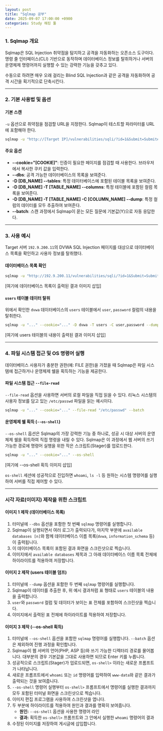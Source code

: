 ```yaml
---
layout: post
title: "Sqlmap 공부"
date: 2025-09-07 17:00:00 +0900
categories: Study 해킹 툴
---
```


### 1. Sqlmap 개요

Sqlmap은 SQL Injection 취약점을 탐지하고 공격을 자동화하는 오픈소스 도구이다. 명령 줄 인터페이스(CLI) 기반으로 동작하며 데이터베이스 정보를 탈취하거나 서버의 운영체제 명령어까지 실행할 수 있는 강력한 기능을 갖추고 있다.

수동으로 하려면 매우 오래 걸리는 Blind SQL Injection과 같은 공격을 자동화하여 공격 시간을 획기적으로 단축시킨다.

---

### 2. 기본 사용법 및 옵션

#### **기본 스캔**
`-u` 옵션으로 취약점을 점검할 URL을 지정한다. Sqlmap이 테스트할 파라미터를 URL에 포함해야 한다.
```bash
sqlmap -u "http://[Target IP]/vulnerabilities/sqli/?id=1&Submit=Submit#"
```

#### **주요 옵션**
*   **--cookie="[COOKIE]"**: 인증이 필요한 페이지를 점검할 때 사용한다. 브라우저에서 복사한 쿠키 값을 입력한다.
*   **--dbs**: 공격 가능한 데이터베이스의 목록을 보여준다.
*   **-D [DB_NAME] --tables**: 특정 데이터베이스에 포함된 테이블 목록을 보여준다.
*   **-D [DB_NAME] -T [TABLE_NAME] --columns**: 특정 테이블에 포함된 컬럼 목록을 보여준다.
*   **-D [DB_NAME] -T [TABLE_NAME] -C [COLUMN_NAME] --dump**: 특정 컬럼의 데이터를 모두 추출하여 보여준다.
*   **--batch**: 스캔 과정에서 Sqlmap이 묻는 모든 질문에 기본값(Y)으로 자동 응답한다.

---

### 3. 사용 예시

Target 서버 `192.9.200.11`의 DVWA SQL Injection 페이지를 대상으로 데이터베이스 목록을 확인하고 사용자 정보를 탈취했다.

#### **데이터베이스 목록 확인**
```bash
sqlmap -u "http://192.9.200.11/vulnerabilities/sqli/?id=1&Submit=Submit#" --cookie="security=low; PHPSESSID=..." --dbs
```
[여기에 데이터베이스 목록이 출력된 결과 이미지 삽입]

#### **`users` 테이블 데이터 탈취**
위에서 확인한 `dvwa` 데이터베이스의 `users` 테이블에서 `user`, `password` 컬럼의 내용을 탈취한다.
```bash
sqlmap -u "..." --cookie="..." -D dvwa -T users -C user,password --dump
```
[여기에 users 테이블의 내용이 출력된 결과 이미지 삽입]

---

### 4. 파일 시스템 접근 및 OS 명령어 실행

데이터베이스 사용자가 충분한 권한(예: FILE 권한)을 가졌을 때 Sqlmap은 파일 시스템에 접근하거나 운영체제 쉘을 획득하는 기능을 제공한다.

#### **파일 시스템 접근 `--file-read`**
`--file-read` 옵션을 사용하면 서버의 로컬 파일을 직접 읽을 수 있다. 리눅스 시스템의 사용자 정보를 담고 있는 `/etc/passwd` 파일을 읽는 예시이다.
```bash
sqlmap -u "..." --cookie="..." --file-read "/etc/passwd" --batch
```

#### **운영체제 쉘 획득 (`--os-shell`)**
`--os-shell` 옵션은 Sqlmap의 가장 강력한 기능 중 하나로, 성공 시 대상 서버의 운영체제 쉘을 획득하여 직접 명령을 내릴 수 있다. Sqlmap은 이 과정에서 웹 서버의 쓰기 가능한 경로에 명령어 실행을 위한 작은 스크립트(Stager)를 업로드한다.
```bash
sqlmap -u "..." --cookie="..." --os-shell
```
[여기에 --os-shell 획득 이미지 삽입]

`os-shell` 세션에 성공적으로 진입하면 `whoami`, `ls -l` 등 원하는 시스템 명령어를 실행하여 서버를 직접 제어할 수 있다.

<hr class="short-rule">





### 시각 자료(이미지) 제작을 위한 스크립트

#### **이미지 1 제작 (데이터베이스 목록)**

1.  터미널에 `--dbs` 옵션을 포함한 첫 번째 `sqlmap` 명령어를 실행합니다.
2.  Sqlmap이 실행되면서 여러 로그가 출력되다가, 마지막 부분에 `available databases [n]`와 함께 데이터베이스 이름 목록(`dvwa`, `information_schema` 등)이 출력됩니다.
3.  이 데이터베이스 목록이 포함된 결과 화면을 스크린샷으로 찍습니다.
4.  이미지에서 `available databases` 제목과 그 아래 데이터베이스 이름 목록 전체에 하이라이트를 적용하여 저장합니다.

#### **이미지 2 제작 (users 테이블 덤프)**

1.  터미널에 `--dump` 옵션을 포함한 두 번째 `sqlmap` 명령어를 실행합니다.
2.  Sqlmap이 데이터를 추출한 후, 위 예시 결과처럼 표 형태로 `users` 테이블의 내용을 출력합니다.
3.  `user`와 `password` 컬럼 및 데이터가 보이는 표 전체를 포함하여 스크린샷을 찍습니다.
4.  이미지에서 출력된 표 전체에 하이라이트를 적용하여 저장합니다.

#### **이미지 3 제작 (--os-shell 획득)**

1.  터미널에 `--os-shell` 옵션을 포함한 `sqlmap` 명령어를 실행합니다. `--batch` 옵션은 제외하여 진행 과정을 확인합니다.
2.  Sqlmap이 웹 서버의 언어(PHP, ASP 등)와 쓰기 가능한 디렉터리 경로를 물어봅니다. 대부분의 경우 기본값을 그대로 사용하면 되므로 Enter 키를 누릅니다.
3.  성공적으로 스크립트(Stager)가 업로드되면, `os-shell>` 이라는 새로운 프롬프트가 나타납니다.
4.  새로운 프롬프트에서 `whoami` 또는 `id` 명령어를 입력하여 `www-data`와 같은 결과가 출력되는 것을 보여줍니다.
5.  `--os-shell` 명령어 실행부터 `os-shell>` 프롬프트에서 명령어를 실행한 결과까지 모두 포함된 터미널 화면을 스크린샷으로 찍습니다.
6.  이미지 편집 프로그램을 사용하여 스크린샷을 엽니다.
7.  두 부분에 하이라이트를 적용하여 원인과 결과를 명확히 보여줍니다.
    *   **원인:** `--os-shell` 옵션을 사용한 명령어 라인
    *   **결과:** 획득한 `os-shell>` 프롬프트와 그 안에서 실행한 `whoami` 명령어의 결과
8.  수정된 이미지를 저장하여 게시글에 삽입합니다.